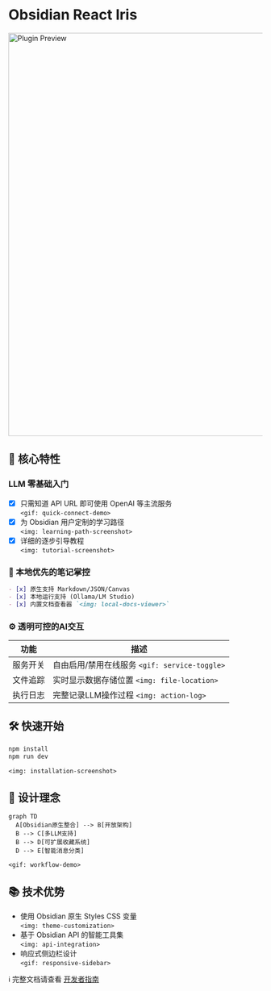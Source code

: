 # Obsidian React Iris

<img src="docs/screenshots/plugin-preview.png" width="800" alt="Plugin Preview">

## 🌟 核心特性

### LLM 零基础入门
- [x] 只需知道 API URL 即可使用 OpenAI 等主流服务  
`<gif: quick-connect-demo>`
- [x] 为 Obsidian 用户定制的学习路径  
`<img: learning-path-screenshot>`
- [x] 详细的逐步引导教程  
`<img: tutorial-screenshot>`

### 📂 本地优先的笔记掌控
```markdown
- [x] 原生支持 Markdown/JSON/Canvas
- [x] 本地运行支持 (Ollama/LM Studio)
- [x] 内置文档查看器 `<img: local-docs-viewer>`
```

### ⚙️ 透明可控的AI交互
| 功能 | 描述 |
|------|------|
| 服务开关 | 自由启用/禁用在线服务 `<gif: service-toggle>` |
| 文件追踪 | 实时显示数据存储位置 `<img: file-location>` |
| 执行日志 | 完整记录LLM操作过程 `<img: action-log>` |

## 🛠️ 快速开始
```bash
npm install
npm run dev
```
`<img: installation-screenshot>`

## 🌈 设计理念
```mermaid
graph TD
  A[Obsidian原生整合] --> B[开放架构]
  B --> C[多LLM支持]
  B --> D[可扩展收藏系统]
  D --> E[智能消息分类]
```
`<gif: workflow-demo>`

## 📚 技术优势
- 使用 Obsidian 原生 Styles CSS 变量  
`<img: theme-customization>`
- 基于 Obsidian API 的智能工具集  
`<img: api-integration>`
- 响应式侧边栏设计  
`<gif: responsive-sidebar>`



ℹ️ 完整文档请查看 [开发者指南](docs/developer.md)
